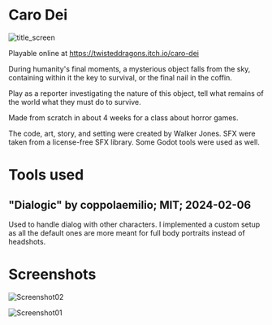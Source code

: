 # Caro Dei
![title_screen](https://github.com/user-attachments/assets/9dcc868f-a6e7-4e0d-888a-acc965bdac49)

Playable online at https://twisteddragons.itch.io/caro-dei

During humanity's final moments, a mysterious object falls from the sky, containing within it the key to survival, or the final nail in the coffin.

Play as a reporter investigating the nature of this object, tell what remains of the world what they must do to survive.

Made from scratch in about 4 weeks for a class about horror games.

The code, art, story, and setting were created by Walker Jones. SFX were taken from a license-free SFX library. Some Godot tools were used as well.

# Tools used

## "Dialogic" by coppolaemilio; MIT; 2024-02-06

Used to handle dialog with other characters. I implemented a custom setup as all the default ones are more meant for full body portraits instead of headshots.

# Screenshots

![Screenshot02](https://github.com/user-attachments/assets/c7d7005e-7c12-43c1-bb01-4fcdec9c8466)

![Screenshot01](https://github.com/user-attachments/assets/16a807ea-ffc6-461e-b33e-ea49a7570f3f)
